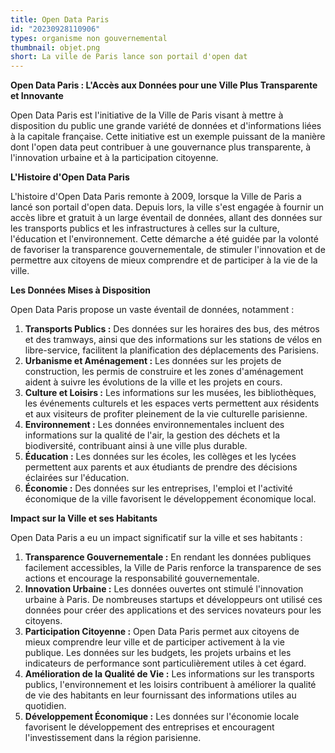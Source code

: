 ```yaml
---
title: Open Data Paris
id: "20230928110906"
types: organisme non gouvernemental 
thumbnail: objet.png
short: La ville de Paris lance son portail d'open dat
---
```

**Open Data Paris : L'Accès aux Données pour une Ville Plus Transparente et Innovante**

Open Data Paris est l'initiative de la Ville de Paris visant à mettre à disposition du public une grande variété de données et d'informations liées à la capitale française. Cette initiative est un exemple puissant de la manière dont l'open data peut contribuer à une gouvernance plus transparente, à l'innovation urbaine et à la participation citoyenne. 

**L'Histoire d'Open Data Paris**

L'histoire d'Open Data Paris remonte à 2009, lorsque la Ville de Paris a lancé son portail d'open data. Depuis lors, la ville s'est engagée à fournir un accès libre et gratuit à un large éventail de données, allant des données sur les transports publics et les infrastructures à celles sur la culture, l'éducation et l'environnement. Cette démarche a été guidée par la volonté de favoriser la transparence gouvernementale, de stimuler l'innovation et de permettre aux citoyens de mieux comprendre et de participer à la vie de la ville.

**Les Données Mises à Disposition**

Open Data Paris propose un vaste éventail de données, notamment :

1.  **Transports Publics :** Des données sur les horaires des bus, des métros et des tramways, ainsi que des informations sur les stations de vélos en libre-service, facilitent la planification des déplacements des Parisiens.
2.  **Urbanisme et Aménagement :** Les données sur les projets de construction, les permis de construire et les zones d'aménagement aident à suivre les évolutions de la ville et les projets en cours.
3.  **Culture et Loisirs :** Les informations sur les musées, les bibliothèques, les événements culturels et les espaces verts permettent aux résidents et aux visiteurs de profiter pleinement de la vie culturelle parisienne.
4.  **Environnement :** Les données environnementales incluent des informations sur la qualité de l'air, la gestion des déchets et la biodiversité, contribuant ainsi à une ville plus durable.
5.  **Éducation :** Les données sur les écoles, les collèges et les lycées permettent aux parents et aux étudiants de prendre des décisions éclairées sur l'éducation.
6.  **Économie :** Des données sur les entreprises, l'emploi et l'activité économique de la ville favorisent le développement économique local.

**Impact sur la Ville et ses Habitants**

Open Data Paris a eu un impact significatif sur la ville et ses habitants :

1.  **Transparence Gouvernementale :** En rendant les données publiques facilement accessibles, la Ville de Paris renforce la transparence de ses actions et encourage la responsabilité gouvernementale.
2.  **Innovation Urbaine :** Les données ouvertes ont stimulé l'innovation urbaine à Paris. De nombreuses startups et développeurs ont utilisé ces données pour créer des applications et des services novateurs pour les citoyens.
3.  **Participation Citoyenne :** Open Data Paris permet aux citoyens de mieux comprendre leur ville et de participer activement à la vie publique. Les données sur les budgets, les projets urbains et les indicateurs de performance sont particulièrement utiles à cet égard.
4.  **Amélioration de la Qualité de Vie :** Les informations sur les transports publics, l'environnement et les loisirs contribuent à améliorer la qualité de vie des habitants en leur fournissant des informations utiles au quotidien.
5.  **Développement Économique :** Les données sur l'économie locale favorisent le développement des entreprises et encouragent l'investissement dans la région parisienne.
